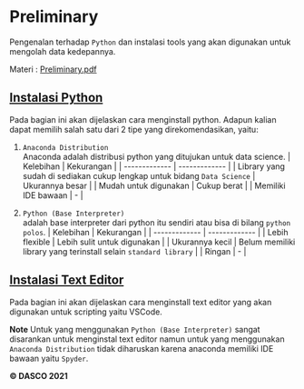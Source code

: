 # Preliminary

Pengenalan terhadap `Python` dan instalasi tools yang akan digunakan untuk mengolah data kedepannya.

Materi : [Preliminary.pdf](./Preliminary.pdf)

## [Instalasi Python](Instalasi%20Python)

Pada bagian ini akan dijelaskan cara menginstall python. Adapun kalian dapat memilih salah satu dari 2 tipe yang direkomendasikan, yaitu:

1. `Anaconda Distribution`<br>
   Anaconda adalah distribusi python yang ditujukan untuk data science. 
   | Kelebihan  | Kekurangan |
   | ------------- | ------------- |
   | Library yang sudah di sediakan cukup lengkap untuk bidang `Data Science`  | Ukurannya besar |
   | Mudah untuk digunakan   | Cukup berat  |
   | Memiliki IDE bawaan   | -  |

2. `Python (Base Interpreter)`<br>
   adalah base interpreter dari python itu sendiri atau bisa di bilang `python polos`.
   | Kelebihan         | Kekurangan |
   | -------------     | ------------- |
   | Lebih flexible    | Lebih sulit untuk digunakan |
   | Ukurannya kecil   | Belum memiliki library yang terinstall selain `standard library`  |
   | Ringan            | -  |

## [Instalasi Text Editor](Instalasi%20Text%20Editor)

Pada bagian ini akan dijelaskan cara menginstall text editor yang akan digunakan untuk scripting yaitu VSCode.

**Note** Untuk yang menggunakan `Python (Base Interpreter)` sangat disarankan untuk menginstal text editor namun untuk yang menggunakan `Anaconda Distribution` tidak diharuskan karena anaconda memiliki IDE bawaan yaitu `Spyder`.

**© DASCO 2021**